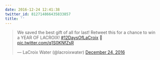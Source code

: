 ```yaml
---
date: 2016-12-24 12:41:38
twitter_id: 812714866435833857
title: ''
---
```


<blockquote class="twitter-tweet"><p lang="en" dir="ltr">We saved the best gift of all for last! Retweet this for a chance to win a YEAR OF LACROIX! <a href="https://twitter.com/hashtag/12DaysOfLaCroix?src=hash&amp;ref_src=twsrc%5Etfw">#12DaysOfLaCroix</a> 🎉 <a href="https://t.co/q1S0KNfZsR">pic.twitter.com/q1S0KNfZsR</a></p>&mdash; LaCroix Water (@lacroixwater) <a href="https://twitter.com/lacroixwater/status/812686426039058432?ref_src=twsrc%5Etfw">December 24, 2016</a></blockquote>
<script async src="https://platform.twitter.com/widgets.js" charset="utf-8"></script>
